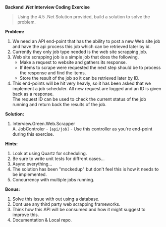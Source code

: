 
**Backend _.Net_ Interview Coding Exercise** 

> Using the 4.5 .Net Solution provided, build a solution to solve the problem.

**Problem:**  
1. We need an API end-point that has the ability to post a new Web site job and have the api process this job which can be retrieved later by id.  
2. Currently they only job type needed is the web site scrapping job.  
3. Web site scrapping job is a simple job that does the following.  
    * Make a request to website and gathers its response.  
	* If items to scrape were requested the next step should be to process the response and find the items.  
	* Store the result of the job so it can be retrieved later by ID.  
4. This end-points will be hit very heavly, so it has been asked that we implement a job scheduler. All new request are logged and an ID is given back as a response.  
The request ID can be used to check the current status of the job running and return back the results of the job.  

**Solution:**  
1. Interview.Green.Web.Scrapper  
	A. JobControler  - `[api/job]` - Use this controller as you're end-point during this exercise.  

**Hints:**  
1. Look at using Quartz for scheduling.  
2. Be sure to write unit tests for diffrent cases...  
3. Async everything...  
4. The solution has been "mockedup" but don't feel this is how it needs to be implemented.  
5. Concurrency with multiple jobs running.  

**Bonus:**  
1. Solve this issue with out using a database.  
2. Dont use any third party web scrapping frameworks.  
3. Think how this API will be consumed and how it might suggest to improve this.  
4. Documentation & Local repo.  

